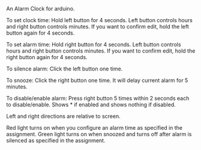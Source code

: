 An Alarm Clock for arduino.


To set clock time:
Hold left button for 4 seconds.
Left button controls hours and right button controls minutes.
If you want to confirm edit, hold the left button again for 4 seconds.

To set alarm time:
Hold right button for 4 seconds.
Left button controls hours and right button controls minutes.
If you want to confirm edit, hold the right button again for 4 seconds.

To silence alarm:
Click the left button one time.

To snooze:
Click the right button one time.
It will delay current alarm for 5 minutes.

To disable/enable alarm:
Press right button 5 times within 2 seconds each to disable/enable. Shows * if enabled and shows nothing if disabled.

Left and right directions are relative to screen.

Red light turns on when you configure an alarm time as specified in the assignment.
Green light turns on when snoozed and turns off after alarm is silenced as specified in the assignment.
